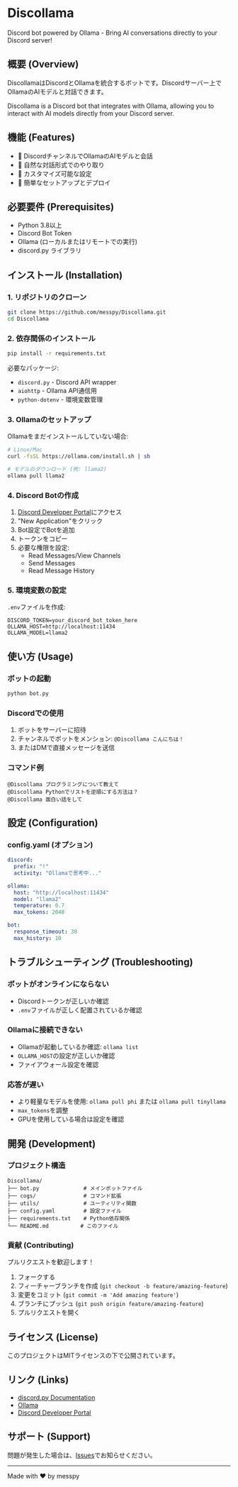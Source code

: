 # Discollama

Discord bot powered by Ollama - Bring AI conversations directly to your Discord server!

## 概要 (Overview)

DiscollamaはDiscordとOllamaを統合するボットです。Discordサーバー上でOllamaのAIモデルと対話できます。

Discollama is a Discord bot that integrates with Ollama, allowing you to interact with AI models directly from your Discord server.

## 機能 (Features)

- 🤖 DiscordチャンネルでOllamaのAIモデルと会話
- 💬 自然な対話形式でのやり取り
- 🔧 カスタマイズ可能な設定
- 🚀 簡単なセットアップとデプロイ

## 必要要件 (Prerequisites)

- Python 3.8以上
- Discord Bot Token
- Ollama (ローカルまたはリモートでの実行)
- discord.py ライブラリ

## インストール (Installation)

### 1. リポジトリのクローン

```bash
git clone https://github.com/messpy/Discollama.git
cd Discollama
```

### 2. 依存関係のインストール

```bash
pip install -r requirements.txt
```

必要なパッケージ:
- `discord.py` - Discord API wrapper
- `aiohttp` - Ollama API通信用
- `python-dotenv` - 環境変数管理

### 3. Ollamaのセットアップ

Ollamaをまだインストールしていない場合:

```bash
# Linux/Mac
curl -fsSL https://ollama.com/install.sh | sh

# モデルのダウンロード (例: llama2)
ollama pull llama2
```

### 4. Discord Botの作成

1. [Discord Developer Portal](https://discord.com/developers/applications)にアクセス
2. "New Application"をクリック
3. Bot設定でBotを追加
4. トークンをコピー
5. 必要な権限を設定:
   - Read Messages/View Channels
   - Send Messages
   - Read Message History

### 5. 環境変数の設定

`.env`ファイルを作成:

```env
DISCORD_TOKEN=your_discord_bot_token_here
OLLAMA_HOST=http://localhost:11434
OLLAMA_MODEL=llama2
```

## 使い方 (Usage)

### ボットの起動

```bash
python bot.py
```

### Discordでの使用

1. ボットをサーバーに招待
2. チャンネルでボットをメンション: `@Discollama こんにちは！`
3. またはDMで直接メッセージを送信

### コマンド例

```
@Discollama プログラミングについて教えて
@Discollama Pythonでリストを逆順にする方法は？
@Discollama 面白い話をして
```

## 設定 (Configuration)

### config.yaml (オプション)

```yaml
discord:
  prefix: "!"
  activity: "Ollamaで思考中..."

ollama:
  host: "http://localhost:11434"
  model: "llama2"
  temperature: 0.7
  max_tokens: 2048

bot:
  response_timeout: 30
  max_history: 10
```

## トラブルシューティング (Troubleshooting)

### ボットがオンラインにならない
- Discordトークンが正しいか確認
- `.env`ファイルが正しく配置されているか確認

### Ollamaに接続できない
- Ollamaが起動しているか確認: `ollama list`
- `OLLAMA_HOST`の設定が正しいか確認
- ファイアウォール設定を確認

### 応答が遅い
- より軽量なモデルを使用: `ollama pull phi` または `ollama pull tinyllama`
- `max_tokens`を調整
- GPUを使用している場合は設定を確認

## 開発 (Development)

### プロジェクト構造

```
Discollama/
├── bot.py              # メインボットファイル
├── cogs/               # コマンド拡張
├── utils/              # ユーティリティ関数
├── config.yaml         # 設定ファイル
├── requirements.txt    # Python依存関係
└── README.md          # このファイル
```

### 貢献 (Contributing)

プルリクエストを歓迎します！

1. フォークする
2. フィーチャーブランチを作成 (`git checkout -b feature/amazing-feature`)
3. 変更をコミット (`git commit -m 'Add amazing feature'`)
4. ブランチにプッシュ (`git push origin feature/amazing-feature`)
5. プルリクエストを開く

## ライセンス (License)

このプロジェクトはMITライセンスの下で公開されています。

## リンク (Links)

- [discord.py Documentation](https://discordpy.readthedocs.io/)
- [Ollama](https://ollama.com/)
- [Discord Developer Portal](https://discord.com/developers/applications)

## サポート (Support)

問題が発生した場合は、[Issues](https://github.com/messpy/Discollama/issues)でお知らせください。

---

Made with ❤️ by messpy